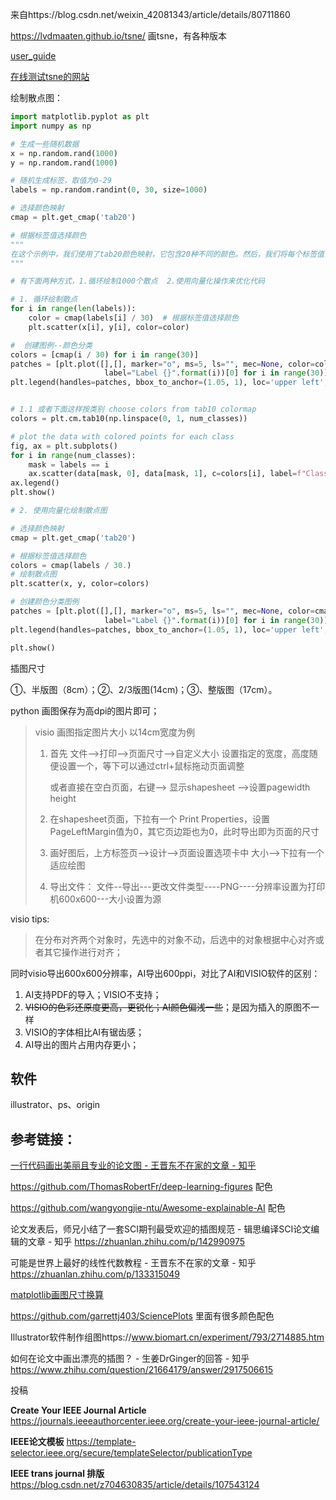 来自https://blog.csdn.net/weixin_42081343/article/details/80711860

https://lvdmaaten.github.io/tsne/  画tsne，有各种版本

[user_guide](https://lvdmaaten.github.io/tsne/User_guide.pdf)

[在线测试tsne的网站](https://distill.pub/2016/misread-tsne/)

绘制散点图：

```python
import matplotlib.pyplot as plt
import numpy as np

# 生成一些随机数据
x = np.random.rand(1000)
y = np.random.rand(1000)

# 随机生成标签，取值为0-29
labels = np.random.randint(0, 30, size=1000)

# 选择颜色映射
cmap = plt.get_cmap('tab20')

# 根据标签值选择颜色
"""
在这个示例中，我们使用了tab20颜色映射，它包含20种不同的颜色。然后，我们将每个标签值归一化到[0,1]区间内，并使用cmap()方法从颜色映射中选择对应的颜色。因为tab20包含20种不同的颜色，所以我们需要将标签值除以30，以确保它们都在[0,1]区间内。
"""

# 有下面两种方式，1.循环绘制1000个散点  2.使用向量化操作来优化代码
```



```python
# 1. 循环绘制散点
for i in range(len(labels)):
    color = cmap(labels[i] / 30)  # 根据标签值选择颜色
    plt.scatter(x[i], y[i], color=color)

#  创建图例--颜色分类
colors = [cmap(i / 30) for i in range(30)]
patches = [plt.plot([],[], marker="o", ms=5, ls="", mec=None, color=colors[i], 
                     label="Label {}".format(i))[0] for i in range(30)]
plt.legend(handles=patches, bbox_to_anchor=(1.05, 1), loc='upper left', borderaxespad=0.)


# 1.1 或者下面这样按类别 choose colors from tab10 colormap
colors = plt.cm.tab10(np.linspace(0, 1, num_classes))

# plot the data with colored points for each class
fig, ax = plt.subplots()
for i in range(num_classes):
    mask = labels == i
    ax.scatter(data[mask, 0], data[mask, 1], c=colors[i], label=f"Class {i+1}")
ax.legend()
plt.show()
```



```python
# 2. 使用向量化绘制散点图

# 选择颜色映射
cmap = plt.get_cmap('tab20')

# 根据标签值选择颜色
colors = cmap(labels / 30.)
# 绘制散点图
plt.scatter(x, y, color=colors)

# 创建颜色分类图例
patches = [plt.plot([],[], marker="o", ms=5, ls="", mec=None, color=cmap(i / 30.), 
                     label="Label {}".format(i))[0] for i in range(30)]
plt.legend(handles=patches, bbox_to_anchor=(1.05, 1), loc='upper left', borderaxespad=0.)

plt.show()
```



插图尺寸

①、半版图（8cm）；②、2/3版图(14cm)；③、整版图（17cm）。



python 画图保存为高dpi的图片即可；

> visio 画图指定图片大小   以14cm宽度为例
>
> 1. 首先 文件-->打印-->页面尺寸-->自定义大小 设置指定的宽度，高度随便设置一个，等下可以通过ctrl+鼠标拖动页面调整
>
>    或者直接在空白页面，右键--> 显示shapesheet -->设置pagewidth height
>
> 2. 在shapesheet页面，下拉有一个 Print Properties，设置PageLeftMargin值为0，其它页边距也为0，此时导出即为页面的尺寸
>
> 3. 画好图后，上方标签页-->设计-->页面设置选项卡中 大小-->下拉有一个适应绘图
>
> 4. 导出文件： 文件--导出---更改文件类型----PNG----分辨率设置为打印机600x600---大小设置为源

visio tips:

> 在分布对齐两个对象时，先选中的对象不动，后选中的对象根据中心对齐或者其它操作进行对齐；

同时visio导出600x600分辨率，AI导出600ppi，对比了AI和VISIO软件的区别：

1. AI支持PDF的导入；VISIO不支持；
2. ~~VISIO的色彩还原度更高，更锐化；AI颜色偏浅一些~~；是因为插入的原图不一样
3. VISIO的字体相比AI有锯齿感；
4. AI导出的图片占用内存更小；



## 软件

illustrator、ps、origin



## 参考链接：

[一行代码画出美丽且专业的论文图 - 王晋东不在家的文章 - 知乎](https://zhuanlan.zhihu.com/p/152221261) 

https://github.com/ThomasRobertFr/deep-learning-figures 配色

https://github.com/wangyongjie-ntu/Awesome-explainable-AI	配色



论文发表后，师兄小结了一套SCI期刊最受欢迎的插图规范 - 辑思编译SCI论文编辑的文章 - 知乎 https://zhuanlan.zhihu.com/p/142990975

可能是世界上最好的线性代数教程 - 王晋东不在家的文章 - 知乎 https://zhuanlan.zhihu.com/p/133315049

[matplotlib画图尺寸换算](https://matplotlib.org/stable/gallery/subplots_axes_and_figures/figure_size_units.html)

https://github.com/garrettj403/SciencePlots 里面有很多颜色配色

Illustrator软件制作组图https://www.biomart.cn/experiment/793/2714885.htm

如何在论文中画出漂亮的插图？ - 生姜DrGinger的回答 - 知乎 https://www.zhihu.com/question/21664179/answer/2917506615

投稿

**Create Your IEEE Journal Article**  https://journals.ieeeauthorcenter.ieee.org/create-your-ieee-journal-article/

**IEEE论文模板**   https://template-selector.ieee.org/secure/templateSelector/publicationType

**IEEE trans journal 排版** https://blog.csdn.net/z704630835/article/details/107543124